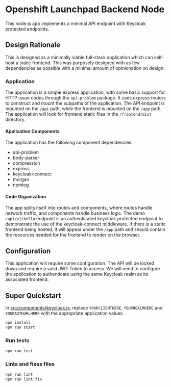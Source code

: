 # Openshift Launchpad Backend Node

This node.js app implements a minimal API endpoint with Keycloak protected endpoints.

## Design Rationale

This is designed as a minimally viable full-stack application which can self-host a static frontend. This was purposely designed with as few dependencies as possible with a minimal amount of opinionation on design.

### Application

The application is a simple express application, with some basic support for HTTP issue codes through the `api-problem` package. It uses express routers to construct and mount the subpaths of the application. The API endpoint is mounted on the `/api` path, while the frontend is mounted on the `/app` path. The application will look for frontend static files in the `/frontend/dist` directory.

#### Application Components

The application has the following component dependencies:

* api-problem
* body-parser
* compression
* express
* keycloak=connect
* morgan
* npmlog

#### Code Organization

The app splits itself into routes and components, where routes handle network traffic, and components handle business logic. The demo `/api/v1/hello` endpoint is an authenticated keycloak protected endpoint to demonstrate the use of the keycloak-connect middleware. If there is a static frontend being hosted, it will appear under the `/app` path and should contain the resources needed for the frontend to render on the browser.

## Configuration

This application will require some configuration. The API will be locked down and require a valid JWT Token to access. We will need to configure the application to authenticate using the same Keycloak realm as its associated frontend.

## Super Quickstart

In [src/components/keycloak.js](src/components/keycloak.js), replace `YOURCLIENTHERE`, `YOURREALMHERE` and `YOURAUTHURLHERE` with the appropriate application values.

``` sh
npm install
npm run start
```

### Run tests

``` sh
npm run test
```

### Lints and fixes files

``` sh
npm run lint
npm run lint:fix
```
